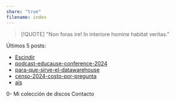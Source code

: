 ```yaml
---
share: "true"
filename: index
---
```

> [!QUOTE]
> "Non foras ire! In interiore homine habitat veritas."

Últimos 5 posts:
- [Escindir](./2024-12-30-Escindir.md) 
- [podcast-educause-conference-2024](./podcast-educause-conference-2024.md) 
- [para-que-sirve-el-datawarehouse](./para-que-sirve-el-datawarehouse.md)
- [censo-2024-costo-por-pregunta](./censo-2024-costo-por-pregunta.md)
- [ais](./ais.md)

0- Mi colección de discos
Contacto 
